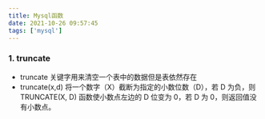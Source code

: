 ```yaml
---
title: Mysql函数
date: 2021-10-26 09:57:45
tags: ['mysql']
---
```




### 1. truncate 

+ truncate 关键字用来清空一个表中的数据但是表依然存在
+ truncate(x,d) 将一个数字（X）截断为指定的小数位数（D），若 D 为负，则 TRUNCATE(X, D) 函数使小数点左边的 D 位变为 0，若 D 为 0，则返回值没有小数点。
